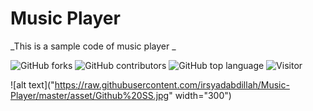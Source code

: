 # Music Player
 _This is a sample code of music player _

![GitHub forks](https://img.shields.io/github/forks/irsyadabdillah/Music-Player.svg) ![GitHub contributors](https://img.shields.io/github/contributors/irsyadabdillah/Music-Player.svg) ![GitHub top language](https://img.shields.io/github/languages/top/irsyadabdillah/Music-Player.svg) ![Visitor](https://visitor-badge.laobi.icu/badge?page_id=irsyadabdillah/Music-Player)

![alt text]("https://raw.githubusercontent.com/irsyadabdillah/Music-Player/master/asset/Github%20SS.jpg" width="300")
